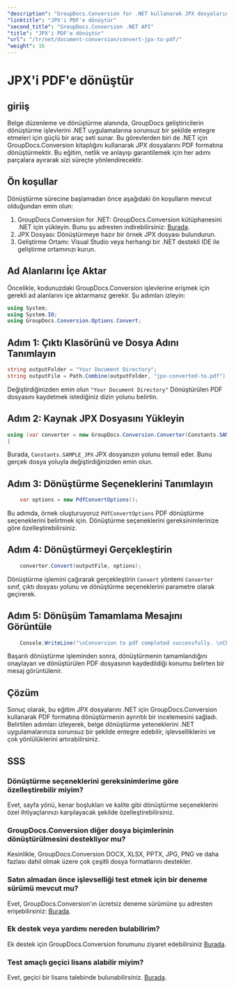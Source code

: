 ```yaml
---
"description": "GroupDocs.Conversion for .NET kullanarak JPX dosyalarını PDF'ye nasıl dönüştüreceğinizi öğrenin. Sorunsuz entegrasyon için adım adım eğitimimizi izleyin."
"linktitle": "JPX'i PDF'e dönüştür"
"second_title": "GroupDocs.Conversion .NET API"
"title": "JPX'i PDF'e dönüştür"
"url": "/tr/net/document-conversion/convert-jpx-to-pdf/"
"weight": 16
---
```


# JPX'i PDF'e dönüştür

## giriiş
Belge düzenleme ve dönüştürme alanında, GroupDocs geliştiricilerin dönüştürme işlevlerini .NET uygulamalarına sorunsuz bir şekilde entegre etmeleri için güçlü bir araç seti sunar. Bu görevlerden biri de .NET için GroupDocs.Conversion kitaplığını kullanarak JPX dosyalarını PDF formatına dönüştürmektir. Bu eğitim, netlik ve anlayışı garantilemek için her adımı parçalara ayırarak sizi süreçte yönlendirecektir.
## Ön koşullar
Dönüştürme sürecine başlamadan önce aşağıdaki ön koşulların mevcut olduğundan emin olun:
1. GroupDocs.Conversion for .NET: GroupDocs.Conversion kütüphanesini .NET için yükleyin. Bunu şu adresten indirebilirsiniz: [Burada](https://releases.groupdocs.com/conversion/net/).
2. JPX Dosyası: Dönüştürmeye hazır bir örnek JPX dosyası bulundurun.
3. Geliştirme Ortamı: Visual Studio veya herhangi bir .NET destekli IDE ile geliştirme ortamınızı kurun.

## Ad Alanlarını İçe Aktar
Öncelikle, kodunuzdaki GroupDocs.Conversion işlevlerine erişmek için gerekli ad alanlarını içe aktarmanız gerekir. Şu adımları izleyin:

```csharp
using System;
using System.IO;
using GroupDocs.Conversion.Options.Convert;
```

## Adım 1: Çıktı Klasörünü ve Dosya Adını Tanımlayın
```csharp
string outputFolder = "Your Document Directory";
string outputFile = Path.Combine(outputFolder, "jpx-converted-to.pdf");
```
Değiştirdiğinizden emin olun `"Your Document Directory"` Dönüştürülen PDF dosyasını kaydetmek istediğiniz dizin yolunu belirtin.
## Adım 2: Kaynak JPX Dosyasını Yükleyin
```csharp
using (var converter = new GroupDocs.Conversion.Converter(Constants.SAMPLE_JPX))
{
```
Burada, `Constants.SAMPLE_JPX` JPX dosyanızın yolunu temsil eder. Bunu gerçek dosya yoluyla değiştirdiğinizden emin olun.
## Adım 3: Dönüştürme Seçeneklerini Tanımlayın
```csharp
    var options = new PdfConvertOptions();
```
Bu adımda, örnek oluşturuyoruz `PdfConvertOptions` PDF dönüştürme seçeneklerini belirtmek için. Dönüştürme seçeneklerini gereksinimlerinize göre özelleştirebilirsiniz.
## Adım 4: Dönüştürmeyi Gerçekleştirin
```csharp
    converter.Convert(outputFile, options);
```
Dönüştürme işlemini çağırarak gerçekleştirin `Convert` yöntemi `Converter` sınıf, çıktı dosyası yolunu ve dönüştürme seçeneklerini parametre olarak geçirerek.
## Adım 5: Dönüşüm Tamamlama Mesajını Görüntüle
```csharp
    Console.WriteLine("\nConversion to pdf completed successfully. \nCheck output in {0}", outputFolder);
```
Başarılı dönüştürme işleminden sonra, dönüştürmenin tamamlandığını onaylayan ve dönüştürülen PDF dosyasının kaydedildiği konumu belirten bir mesaj görüntülenir.

## Çözüm
Sonuç olarak, bu eğitim JPX dosyalarını .NET için GroupDocs.Conversion kullanarak PDF formatına dönüştürmenin ayrıntılı bir incelemesini sağladı. Belirtilen adımları izleyerek, belge dönüştürme yeteneklerini .NET uygulamalarınıza sorunsuz bir şekilde entegre edebilir, işlevselliklerini ve çok yönlülüklerini artırabilirsiniz.
## SSS
### Dönüştürme seçeneklerini gereksinimlerime göre özelleştirebilir miyim?
Evet, sayfa yönü, kenar boşlukları ve kalite gibi dönüştürme seçeneklerini özel ihtiyaçlarınızı karşılayacak şekilde özelleştirebilirsiniz.
### GroupDocs.Conversion diğer dosya biçimlerinin dönüştürülmesini destekliyor mu?
Kesinlikle, GroupDocs.Conversion DOCX, XLSX, PPTX, JPG, PNG ve daha fazlası dahil olmak üzere çok çeşitli dosya formatlarını destekler.
### Satın almadan önce işlevselliği test etmek için bir deneme sürümü mevcut mu?
Evet, GroupDocs.Conversion'ın ücretsiz deneme sürümüne şu adresten erişebilirsiniz: [Burada](https://releases.groupdocs.com/).
### Ek destek veya yardımı nereden bulabilirim?
Ek destek için GroupDocs.Conversion forumunu ziyaret edebilirsiniz [Burada](https://forum.groupdocs.com/c/conversion/11).
### Test amaçlı geçici lisans alabilir miyim?
Evet, geçici bir lisans talebinde bulunabilirsiniz. [Burada](https://purchase.groupdocs.com/temporary-license/).